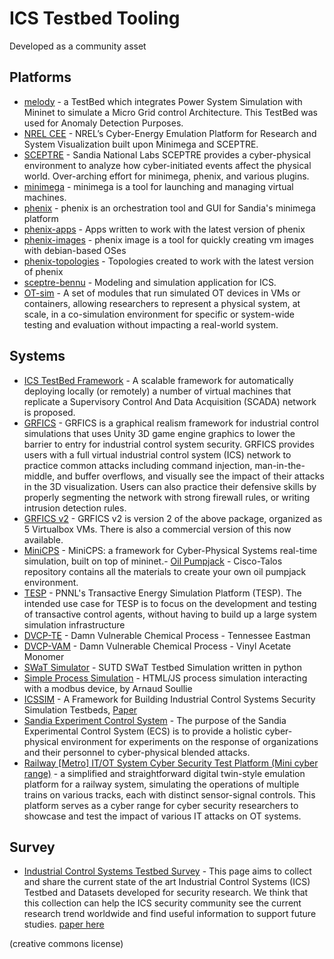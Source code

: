 # ICS Testbed Tooling

Developed as a community asset

## Platforms

- [melody](https://github.com/iti/melody) - a TestBed which integrates Power System Simulation with Mininet to simulate a Micro Grid control Architecture. This TestBed was used for Anomaly Detection Purposes.
- [NREL CEE](https://www.nrel.gov/docs/fy20osti/74142.pdf) - NREL’s Cyber-Energy Emulation Platform for Research and System Visualization built upon Minimega and SCEPTRE.
- [SCEPTRE](https://www.sandia.gov/app/uploads/sites/122/2021/09/SCEPTRE_SAND2019-11907M.pdf) - Sandia National Labs SCEPTRE provides a cyber-physical environment to analyze how cyber-initiated events affect the physical world. Over-arching effort for minimega, phenix, and various plugins.
- [minimega](https://github.com/sandia-minimega/minimega) - minimega is a tool for launching and managing virtual machines.
- [phenix](https://github.com/sandialabs/sceptre-phenix) - phenix is an orchestration tool and GUI for Sandia's minimega platform
- [phenix-apps](https://github.com/sandialabs/sceptre-phenix-apps) - Apps written to work with the latest version of phenix 
- [phenix-images](https://github.com/sandialabs/sceptre-phenix-images) - phenix image is a tool for quickly creating vm images with debian-based OSes
- [phenix-topologies](https://github.com/sandialabs/sceptre-phenix-topologies) - Topologies created to work with the latest version of phenix 
- [sceptre-bennu](https://github.com/sandialabs/sceptre-bennu) - Modeling and simulation application for ICS.
- [OT-sim](https://github.com/patsec/ot-sim) - A set of modules that run simulated OT devices in VMs or containers, allowing researchers to represent a physical system, at scale, in a co-simulation environment for specific or system-wide testing and evaluation without impacting a real-world system.


## Systems
- [ICS TestBed Framework](https://github.com/PMaynard/ICS-TestBed-Framework) - A scalable framework for automatically deploying locally (or remotely) a number of virtual machines that replicate a Supervisory Control And Data Acquisition (SCADA) network is proposed.
- [GRFICS](https://github.com/djformby/GRFICS) - GRFICS is a graphical realism framework for industrial control simulations that uses Unity 3D game engine graphics to lower the barrier to entry for industrial control system security. GRFICS provides users with a full virtual industrial control system (ICS) network to practice common attacks including command injection, man-in-the-middle, and buffer overflows, and visually see the impact of their attacks in the 3D visualization. Users can also practice their defensive skills by properly segmenting the network with strong firewall rules, or writing intrusion detection rules.
- [GRFICS v2](https://github.com/Fortiphyd/GRFICSv2) - GRFICS v2 is version 2 of the above package, organized as 5 Virtualbox VMs. There is also a commercial version of this now available.
- [MiniCPS](https://github.com/scy-phy/minicps) - MiniCPS: a framework for Cyber-Physical Systems real-time simulation, built on top of mininet.- [Oil Pumpjack](https://github.com/Cisco-Talos/oil-pumpjack) - Cisco-Talos repository contains all the materials to create your own oil pumpjack environment.
- [TESP](https://github.com/pnnl/tesp/) - PNNL's Transactive Energy Simulation Platform (TESP). The intended use case for TESP is to focus on the development and testing of transactive control agents, without having to build up a large system simulation infrastructure
- [DVCP-TE](https://github.com/satejnik/DVCP-TE) - Damn Vulnerable Chemical Process - Tennessee Eastman
- [DVCP-VAM](https://github.com/satejnik/DVCP-VAM) - Damn Vulnerable Chemical Process - Vinyl Acetate Monomer
- [SWaT Simulator](https://github.com/yuqiChen94/Swat_Simulator) - SUTD SWaT Testbed Simulation written in python
- [Simple Process Simulation](https://github.com/arnaudsoullie/simple-process-simulation) - HTML/JS process simulation interacting with a modbus device, by Arnaud Soullie
- [ICSSIM](https://github.com/AlirezaDehlaghi/ICSSIM) - A Framework for Building Industrial Control Systems Security Simulation Testbeds, [Paper](https://arxiv.org/abs/2210.13325)
- [Sandia Experiment Control System](https://github.com/sandialabs/ECS) - The purpose of the Sandia Experimental Control System (ECS) is to provide a holistic cyber-physical environment for experiments on the response of organizations and their personnel to cyber-physical blended attacks.
- [Railway [Metro] IT/OT System Cyber Security Test Platform (Mini cyber range)](https://github.com/LiuYuancheng/Railway_IT_OT_System_Cyber_Security_Platform) - a simplified and straightforward digital twin-style emulation platform for a railway system, simulating the operations of multiple trains on various tracks, each with distinct sensor-signal controls. This platform serves as a cyber range for cyber security researchers to showcase and test the impact of various IT attacks on OT systems.


## Survey

- [Industrial Control Systems Testbed Survey](https://spritz.math.unipd.it/projects/ics_survey/) - This page aims to collect and share the current state of the art Industrial Control Systems (ICS) Testbed and Datasets developed for security research. We think that this collection can help the ICS security community see the current research trend worldwide and find useful information to support future studies. [paper here](https://arxiv.org/abs/2102.05631)

(creative commons license)

